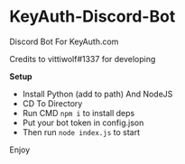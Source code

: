 # KeyAuth-Discord-Bot
Discord Bot For KeyAuth.com

Credits to vittiwolf#1337 for developing

**Setup**

- Install Python (add to path) And NodeJS
- CD To Directory
- Run CMD `npm i` to install deps
- Put your bot token in config.json
- Then run `node index.js` to start

Enjoy
